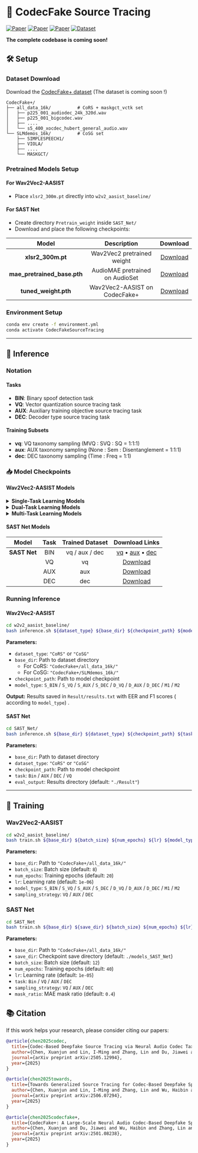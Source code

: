 # 🎵 CodecFake Source Tracing

[![Paper](https://img.shields.io/badge/arXiv-2505.12994-b31b1b.svg)](https://arxiv.org/abs/2505.12994)
[![Paper](https://img.shields.io/badge/arXiv-2506.07294-b31b1b.svg)](https://arxiv.org/abs/2506.07294)
[![Paper](https://img.shields.io/badge/arXiv-2501.08238-b31b1b.svg)](https://arxiv.org/abs/2501.08238)
[![Dataset](https://img.shields.io/badge/Dataset-CodecFake+-blue.svg)](https://github.com/ResponsibleGenAI/CodecFake-Plus-Dataset)



**The complete codebase is coming soon!**


## 🛠️ Setup

###  Dataset Download

Download the [CodecFake+ dataset](https://github.com/ResponsibleGenAI/CodecFake-Plus-Dataset) (The dataset is coming soon !)

```
CodecFake+/
├── all_data_16k/          # CoRS + maskgct_vctk set
│   ├── p225_001_audiodec_24k_320d.wav
│   ├── p225_001_bigcodec.wav
│   ├── ....
│   └── s5_400_xocdec_hubert_general_audio.wav
└── SLMdemos_16k/          # CoSG set
    ├── SIMPLESPEECH1/     
    ├── VIOLA/
    ├── ....
    └── MASKGCT/
```

###  Pretrained Models Setup

#### For Wav2Vec2-AASIST
- Place `xlsr2_300m.pt` directly into `w2v2_aasist_baseline/`

#### For SAST Net
- Create directory `Pretrain_weight` inside `SAST_Net/`
- Download and place the following checkpoints:

| Model | Description | Download |
|:-----:|:-----------:|:--------:|
| **xlsr2_300m.pt** | Wav2Vec2 pretrained weight | [ Download](https://huggingface.co/CodecFake/CodecFake_Source_Tracing/blob/main/model_checkpoints/Pretrain_weight/xlsr2_300m.pt) |
| **mae_pretrained_base.pth** | AudioMAE pretrained on AudioSet | [ Download](https://huggingface.co/CodecFake/CodecFake_Source_Tracing/blob/main/model_checkpoints/Pretrain_weight/mae_pretrained_base.pth) |
| **tuned_weight.pth** | Wav2Vec2-AASIST on CodecFake+ | [ Download](https://huggingface.co/CodecFake/CodecFake_Source_Tracing/blob/main/model_checkpoints/Pretrain_weight/tuned_weight.pth) |

### Environment Setup

```bash
conda env create -f environment.yml
conda activate CodecFakeSourceTracing
```

---

## 🚀 Inference

###  Notation

#### **Tasks**
- **BIN**: Binary spoof detection task
- **VQ**: Vector quantization source tracing task  
- **AUX**: Auxiliary training objective source tracing task
- **DEC**: Decoder type source tracing task

#### **Training Subsets** 
- **vq**: VQ taxonomy sampling (MVQ : SVQ : SQ = 1:1:1)
- **aux**: AUX taxonomy sampling (None : Sem : Disentanglement = 1:1:1)  
- **dec**: DEC taxonomy sampling (Time : Freq = 1:1)

### 📥 Model Checkpoints

#### **Wav2Vec2-AASIST Models**

<details>
<summary><strong> Single-Task Learning Models</strong></summary>

| Model | Task | Trained Dataset | Download Links |
|:-----:|:----:|:---------------:|:--------------:|
| **S_BIN** | BIN | vq / aux / dec | [vq](https://huggingface.co/CodecFake/CodecFake_Source_Tracing/blob/main/model_checkpoints/Wav2Vec2_baseline/S_BIN_VQ_bal.pth) • [aux](https://huggingface.co/CodecFake/CodecFake_Source_Tracing/blob/main/model_checkpoints/Wav2Vec2_baseline/S_BIN_AUX_bal.pth) • [dec](https://huggingface.co/CodecFake/CodecFake_Source_Tracing/blob/main/model_checkpoints/Wav2Vec2_baseline/S_BIN_DEC_bal.pth) |
| **S_VQ** | VQ | vq | [ Download](https://huggingface.co/CodecFake/CodecFake_Source_Tracing/blob/main/model_checkpoints/Wav2Vec2_baseline/S_VQ.pth) |
| **S_AUX** | AUX | aux | [ Download](https://huggingface.co/CodecFake/CodecFake_Source_Tracing/blob/main/model_checkpoints/Wav2Vec2_baseline/S_AUX.pth) |
| **S_DEC** | DEC | dec | [Download](https://huggingface.co/CodecFake/CodecFake_Source_Tracing/blob/main/model_checkpoints/Wav2Vec2_baseline/S_DEC.pth) |

</details>

<details>
<summary><strong>Dual-Task Learning Models</strong></summary>

| Model | Task | Trained Dataset | Download Links |
|:-----:|:----:|:---------------:|:--------------:|
| **D_VQ** | BIN / VQ | vq | [Download](https://huggingface.co/CodecFake/CodecFake_Source_Tracing/blob/main/model_checkpoints/Wav2Vec2_baseline/D_VQ.pth) |
| **D_AUX** | BIN / AUX | aux | [ Download](https://huggingface.co/CodecFake/CodecFake_Source_Tracing/blob/main/model_checkpoints/Wav2Vec2_baseline/D_AUX.pth) |
| **D_DEC** | BIN / DEC | dec | [ Download](https://huggingface.co/CodecFake/CodecFake_Source_Tracing/blob/main/model_checkpoints/Wav2Vec2_baseline/D_DEC.pth) |

</details>

<details>
<summary><strong> Multi-Task Learning Models</strong></summary>

| Model | Task | Trained Dataset | Download Links |
|:-----:|:----:|:---------------:|:--------------:|
| **M1** | BIN / VQ / AUX / DEC | vq / aux / dec | [vq](https://huggingface.co/CodecFake/CodecFake_Source_Tracing/blob/main/model_checkpoints/Wav2Vec2_baseline/M1_VQ_bal.pth) • [aux](https://huggingface.co/CodecFake/CodecFake_Source_Tracing/blob/main/model_checkpoints/Wav2Vec2_baseline/M1_AUX_bal.pth) • [dec](https://huggingface.co/CodecFake/CodecFake_Source_Tracing/blob/main/model_checkpoints/Wav2Vec2_baseline/M1_DEC_bal.pth) |
| **M2** | VQ / AUX / DEC | vq / aux / dec | [vq](https://huggingface.co/CodecFake/CodecFake_Source_Tracing/blob/main/model_checkpoints/Wav2Vec2_baseline/M2_VQ_bal.pth) • [aux](https://huggingface.co/CodecFake/CodecFake_Source_Tracing/blob/main/model_checkpoints/Wav2Vec2_baseline/M2_AUX_bal.pth) • [dec](https://huggingface.co/CodecFake/CodecFake_Source_Tracing/blob/main/model_checkpoints/Wav2Vec2_baseline/M2_DEC_bal.pth) |

</details>

#### **SAST Net Models**

| Model | Task | Trained Dataset | Download Links |
|:-----:|:----:|:---------------:|:--------------:|
| **SAST Net** | BIN | vq / aux / dec | [vq](https://huggingface.co/CodecFake/CodecFake_Source_Tracing/blob/main/model_checkpoints/SAST_Net/SAST_Net_BIN_VQ_bal.pth) • [aux](https://huggingface.co/CodecFake/CodecFake_Source_Tracing/blob/main/model_checkpoints/SAST_Net/SAST_Net_BIN_AUX_bal.pth) • [dec](https://huggingface.co/CodecFake/CodecFake_Source_Tracing/blob/main/model_checkpoints/SAST_Net/SAST_Net_BIN_DEC_bal.pth) |
| | VQ | vq | [ Download](https://huggingface.co/CodecFake/CodecFake_Source_Tracing/blob/main/model_checkpoints/SAST_Net/SAST_Net_VQ.pth) |
| | AUX | aux | [ Download](https://huggingface.co/CodecFake/CodecFake_Source_Tracing/blob/main/model_checkpoints/SAST_Net/SAST_Net_AUX.pth) |
| | DEC | dec | [ Download](https://huggingface.co/CodecFake/CodecFake_Source_Tracing/blob/main/model_checkpoints/SAST_Net/SAST_Net_DEC.pth) |

###  Running Inference

#### **Wav2Vec2-AASIST**

```bash
cd w2v2_aasist_baseline/
bash inference.sh ${dataset_type} ${base_dir} ${checkpoint_path} ${model_type}
```

**Parameters:**
- `dataset_type`: `"CoRS"` or `"CoSG"`
- `base_dir`: Path to dataset directory
  - For CoRS: `"CodecFake+/all_data_16k/"`
  - For CoSG: `"CodecFake+/SLMdemos_16k/"`
- `checkpoint_path`: Path to model checkpoint
- `model_type`: `S_BIN` / `S_VQ` / `S_AUX` / `S_DEC` / `D_VQ` / `D_AUX` / `D_DEC` / `M1` / `M2`

**Output:** Results saved in `Result/results.txt` with EER and F1 scores ( according to `model_type`) .

#### **SAST Net**

```bash
cd SAST_Net/
bash inference.sh ${base_dir} ${dataset_type} ${checkpoint_path} ${task} ${eval_output}
```

**Parameters:**
- `base_dir`: Path to dataset directory
- `dataset_type`: `"CoRS"` or `"CoSG"`
- `checkpoint_path`: Path to model checkpoint
- `task`: `Bin` / `AUX` / `DEC` / `VQ`
- `eval_output`: Results directory (default: `"./Result"`)

---

## 🎯 Training

### **Wav2Vec2-AASIST**

```bash
cd w2v2_aasist_baseline/
bash train.sh ${base_dir} ${batch_size} ${num_epochs} ${lr} ${model_type} ${sampling_strategy}
```

**Parameters:**
- `base_dir`: Path to `"CodecFake+/all_data_16k/"`
- `batch_size`: Batch size (default: `8`)
- `num_epochs`: Training epochs (default: `20`)
- `lr`: Learning rate (default: `1e-06`)
- `model_type`: `S_BIN` / `S_VQ` / `S_AUX` / `S_DEC` / `D_VQ` / `D_AUX` / `D_DEC` / `M1` / `M2`
- `sampling_strategy`: `VQ` / `AUX` / `DEC`

### **SAST Net**

```bash
cd SAST_Net
bash train.sh ${base_dir} ${save_dir} ${batch_size} ${num_epochs} ${lr} ${task} ${sampling_strategy} ${mask_ratio}
```

**Parameters:**
- `base_dir`: Path to `"CodecFake+/all_data_16k/"`
- `save_dir`: Checkpoint save directory (default: `./models_SAST_Net`)
- `batch_size`: Batch size (default: `12`)
- `num_epochs`: Training epochs (default: `40`)
- `lr`: Learning rate (default: `1e-05`)
- `task`: `Bin` / `VQ` / `AUX` / `DEC`
- `sampling_strategy`: `VQ` / `AUX` / `DEC`
- `mask_ratio`: MAE mask ratio (default: `0.4`)



## 📚 Citation

If this work helps your research, please consider citing our papers:

```bibtex
@article{chen2025codec,
  title={Codec-Based Deepfake Source Tracing via Neural Audio Codec Taxonomy},
  author={Chen, Xuanjun and Lin, I-Ming and Zhang, Lin and Du, Jiawei and Wu, Haibin and Lee, Hung-yi and Jang, Jyh-Shing Roger Jang},
  journal={arXiv preprint arXiv:2505.12994},
  year={2025}
}

@article{chen2025towards,
  title={Towards Generalized Source Tracing for Codec-Based Deepfake Speech},
  author={Chen, Xuanjun and Lin, I-Ming and Zhang, Lin and Wu, Haibin and Lee, Hung-yi and Jang, Jyh-Shing Roger Jang},
  journal={arXiv preprint arXiv:2506.07294},
  year={2025}
}

@article{chen2025codecfake+,
  title={CodecFake+: A Large-Scale Neural Audio Codec-Based Deepfake Speech Dataset},
  author={Chen, Xuanjun and Du, Jiawei and Wu, Haibin and Zhang, Lin and Lin, I and Chiu, I and Ren, Wenze and Tseng, Yuan and Tsao, Yu and Jang, Jyh-Shing Roger and others},
  journal={arXiv preprint arXiv:2501.08238},
  year={2025}
}
```
